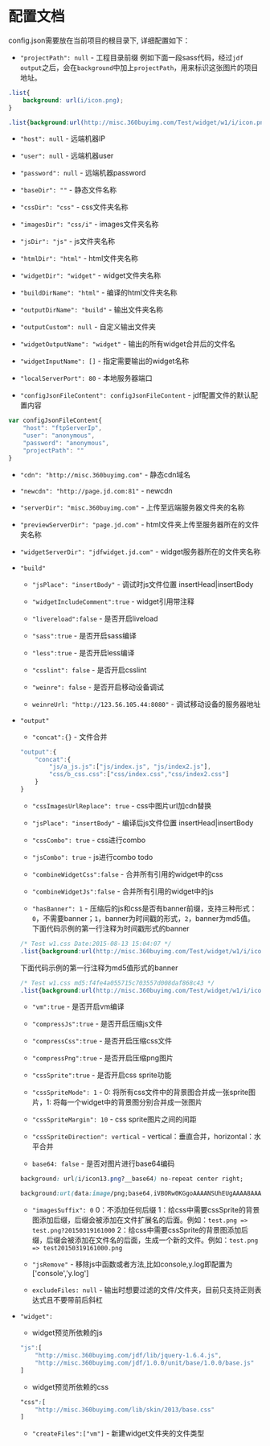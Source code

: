 # 配置文档

config.json需要放在当前项目的根目录下, 详细配置如下：

* `"projectPath": null` - 工程目录前缀
例如下面一段sass代码，经过`jdf output`之后，会在`background`中加上`projectPath`，用来标识这张图片的项目地址。
```css
.list{
	background: url(i/icon.png);
}
```
```css
.list{background:url(http://misc.360buyimg.com/Test/widget/w1/i/icon.png)}
```

* `"host": null` - 远端机器IP

* `"user": null` - 远端机器user

* `"password": null` - 远端机器password

* `"baseDir": ""` - 静态文件名称

* `"cssDir": "css"` - css文件夹名称

* `"imagesDir": "css/i"` - images文件夹名称

* `"jsDir": "js"` - js文件夹名称

* `"htmlDir": "html"` - html文件夹名称

* `"widgetDir": "widget"` - widget文件夹名称

* `"buildDirName": "html"` - 编译的html文件夹名称

* `"outputDirName": "build"` - 输出文件夹名称

* `"outputCustom": null` - 自定义输出文件夹

* `"widgetOutputName": "widget"` - 输出的所有widget合并后的文件名

* `"widgetInputName": []` - 指定需要输出的widget名称

* `"localServerPort": 80` - 本地服务器端口

* `"configJsonFileContent": configJsonFileContent` - jdf配置文件的默认配置内容
```javascript
var configJsonFileContent{
	"host": "ftpServerIp",
	"user": "anonymous",
	"password": "anonymous",
	"projectPath": ""
}
```

* `"cdn": "http://misc.360buyimg.com"` - 静态cdn域名

* `"newcdn": "http://page.jd.com:81"` - newcdn

* `"serverDir": "misc.360buyimg.com"` - 上传至远端服务器文件夹的名称

* `"previewServerDir": "page.jd.com"` - html文件夹上传至服务器所在的文件夹名称

* `"widgetServerDir": "jdfwidget.jd.com"` - widget服务器所在的文件夹名称

* `"build"`
	* `"jsPlace": "insertBody"` - 调试时js文件位置 insertHead|insertBody
	
	* `"widgetIncludeComment":true` - widget引用带注释
	
	* `"livereload":false` - 是否开启liveload
	
	* `"sass":true` - 是否开启sass编译
	
	* `"less":true` - 是否开启less编译
	
	* `"csslint": false` - 是否开启csslint

	* `"weinre": false` - 是否开启移动设备调试

	* `weinreUrl: "http://123.56.105.44:8080"` - 调试移动设备的服务器地址

* `"output"`
	* `"concat":{}` - 文件合并
	```javascript
	"output":{
		"concat":{
			"js/a_js.js":["js/index.js", "js/index2.js"],
			"css/b_css.css":["css/index.css","css/index2.css"]
		}
	}
	```

	* `"cssImagesUrlReplace": true` - css中图片url加cdn替换
	
	* `"jsPlace": "insertBody"` - 编译后js文件位置 insertHead|insertBody
	
	* `"cssCombo": true` - css进行combo
	
	* `"jsCombo": true` - js进行combo todo

	* `"combineWidgetCss":false` - 合并所有引用的widget中的css
	
	* `"combineWidgetJs":false` - 合并所有引用的widget中的js

	* `"hasBanner": 1` - 压缩后的js和css是否有banner前缀，支持三种形式：`0`，不需要banner；`1`，banner为时间戳的形式，`2`，banner为md5值。
	下面代码示例的第一行注释为时间戳形式的banner
	```css
	/* Test w1.css Date:2015-08-13 15:04:07 */
	.list{background:url(http://misc.360buyimg.com/Test/widget/w1/i/icon.png)}
	```
	下面代码示例的第一行注释为md5值形式的banner
	```css
	/* Test w1.css md5:f4fe4a055715c703557d008daf868c43 */
	.list{background:url(http://misc.360buyimg.com/Test/widget/w1/i/icon.png)}
	```

	* `"vm":true` - 是否开启vm编译
	
	* `"compressJs":true` - 是否开启压缩js文件
	
	* `"compressCss":true` - 是否开启压缩css文件
	
	* `"compressPng":true` - 是否开启压缩png图片

	* `"cssSprite":true` - 是否开启css sprite功能
	
	* `"cssSpriteMode": 1` - 0: 将所有css文件中的背景图合并成一张sprite图片，1: 将每一个widget中的背景图分别合并成一张图片
	
	* `"cssSpriteMargin": 10` - css sprite图片之间的间距

	* `"cssSpriteDirection": vertical` - vertical：垂直合并，horizontal：水平合并

	* `base64: false` - 是否对图片进行base64编码
	```css
	background: url(i/icon13.png?__base64) no-repeat center right;
	```
	```css
	background:url(data:image/png;base64,iVBORw0KGgoAAAANSUhEUgAAAA8AAAAUCAMAAABlGZcgAAAAGXRFWHRTb2Z0d2FyZQBBZG9iZSBJbWFnZVJlYWR5ccllPAAAAEhQTFRF////yBYj/PHyyyQwzSw4+unq++/vzCYz5I+V5IyS887Q/PT11lBZ2Fhh2V1m1EdS+ebo00VP7ri877q+2Ftkzi868cXJ773BjJeJ4QAAAFJJREFUeNpiYCAIxPgZIUBQGMxn4eEC01wi7GCakRWqkI2RCcyH62SmDV8AzT5eiANY+aB8BIDzORk4UPjcDNxwvihcHuIfcRaobhYhwoEDEGAAD1wBuVXYWesAAAAASUVORK5CYII=) no-repeat center right}
	```

	* `"imagesSuffix": 0`
	0：不添加任何后缀
	1：给css中需要cssSprite的背景图添加后缀，后缀会被添加在文件扩展名的后面。例如：`test.png => test.png?20150319161000`
	2：给css中需要cssSprite的背景图添加后缀，后缀会被添加在文件名的后面，生成一个新的文件。例如：`test.png => test20150319161000.png`

	* `"jsRemove"` - 移除js中函数或者方法,比如console,y.log即配置为['console','y.log']

	* `excludeFiles: null` - 输出时想要过滤的文件/文件夹，目前只支持正则表达式且不要带前后斜杠

* `"widget":`
	* widget预览所依赖的js
	```javascript
	"js":[
		"http://misc.360buyimg.com/jdf/lib/jquery-1.6.4.js",
		"http://misc.360buyimg.com/jdf/1.0.0/unit/base/1.0.0/base.js"
	]
	```

	* widget预览所依赖的css
	```css
	"css":[
		"http://misc.360buyimg.com/lib/skin/2013/base.css"
	]
	```
	
	* `"createFiles":["vm"]` - 新建widget文件夹的文件类型

		